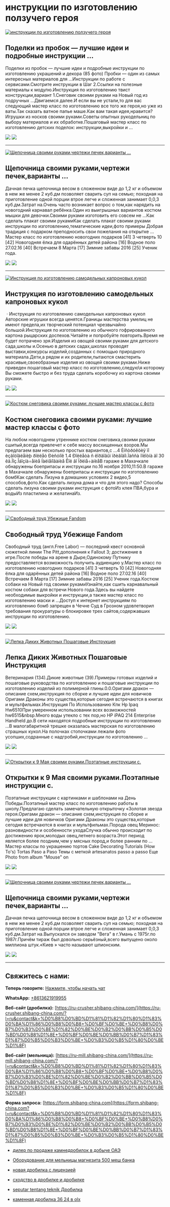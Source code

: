 # инструкции по изготовлению ползучего героя

<a href="https://swt.shibang-china.com/?l=ru&img&k=%D0%B8%D0%BD%D1%81%D1%82%D1%80%D1%83%D0%BA%D1%86%D0%B8%D0%B8+%D0%BF%D0%BE+%D0%B8%D0%B7%D0%B3%D0%BE%D1%82%D0%BE%D0%B2%D0%BB%D0%B5%D0%BD%D0%B8%D1%8E+%D0%BF%D0%BE%D0%BB%D0%B7%D1%83%D1%87%D0%B5%D0%B3%D0%BE+%D0%B3%D0%B5%D1%80%D0%BE%D1%8F" target="_blank">![инструкции по изготовлению ползучего героя](http://static.shibang-china.com/all-800x300/1337.jpg)</a>

## Поделки из пробок — лучшие идеи и подробные инструкции …
Поделки из пробок — лучшие идеи и подробные инструкции по изготовлению украшений и декора (85 фото) Пробки — один из самых интересных материалов для …Инструкции по работе с сервисами.Смотрите инструкции в Шаг 2.Ссылки на полезные материалы к модулю.Инструкция по изготовлению твист конструкции,вариант 1.Снеговик своими руками на Новый год из подручных …Двигаемся далее.И если вы не устали,то для вас следующий мастер класс по изготовлению все того же героя,но уже из ваты.Так сказать ватное папье маше.Как вам такая идея,нравится?Игрушки из носков своими руками.Советы опытных рукодельниц по выбору материалов и их обработке.Пошаговый мастер класс по изготовлению детских поделок: инструкции,выкройки и …


<a href="https://whatsapp.shibangsoft.com/WhatsApp.php" target="_blank" title="WhatsApp">![](http://static.shibang-china.com/icon/whatsapp.png)</a> <a href="https://swt.shibang-china.com/?l=ru&icon&k=%D0%B8%D0%BD%D1%81%D1%82%D1%80%D1%83%D0%BA%D1%86%D0%B8%D0%B8+%D0%BF%D0%BE+%D0%B8%D0%B7%D0%B3%D0%BE%D1%82%D0%BE%D0%B2%D0%BB%D0%B5%D0%BD%D0%B8%D1%8E+%D0%BF%D0%BE%D0%BB%D0%B7%D1%83%D1%87%D0%B5%D0%B3%D0%BE+%D0%B3%D0%B5%D1%80%D0%BE%D1%8F" target="_blank">![](http://static.shibang-china.com/icon/chat-ru.png)</a>

---

<a href="https://swt.shibang-china.com/?l=ru&img&k=%D0%B8%D0%BD%D1%81%D1%82%D1%80%D1%83%D0%BA%D1%86%D0%B8%D0%B8+%D0%BF%D0%BE+%D0%B8%D0%B7%D0%B3%D0%BE%D1%82%D0%BE%D0%B2%D0%BB%D0%B5%D0%BD%D0%B8%D1%8E+%D0%BF%D0%BE%D0%BB%D0%B7%D1%83%D1%87%D0%B5%D0%B3%D0%BE+%D0%B3%D0%B5%D1%80%D0%BE%D1%8F" target="_blank">![Щепочница своими руками,чертежи печек,варианты …](http://static.shibang-china.com/all-800x300/357.jpg)</a>

## Щепочница своими руками,чертежи печек,варианты …
Дачная печка щепочница весом в сложенном виде до 1,2 кг и объемом в нем же менее 2 куб.дм позволяет сварить суп на семью; походная на приготовление одной порции втрое легче и сложенная занимает 0,0,3 куб.дм.Затрат на.Очень часто возникает вопрос о том,как нарядить на новогодний карнавал ребёнка.Один из выигрышных вариантов костюм мышки для девочки.Своими руками изготовить его совсем не …Как сделать плакат своими рукамиКак сделать плакат своими руками инструкции по изготовлению,тематические идеи,фото примеры Добрая традиция с подарком преподносить свои пожелания на открытке …Мастер класс по изготовлению новогодних подарков [41] 3 четверть 10 [42] Новогодняя ёлка для одарённых детей района [16] Водное поло 27.02.16 [40] Встречаем 8 Марта [17] Зимние забавы 2016 [25] Ученик года.


<a href="https://whatsapp.shibangsoft.com/WhatsApp.php" target="_blank" title="WhatsApp">![](http://static.shibang-china.com/icon/whatsapp.png)</a> <a href="https://swt.shibang-china.com/?l=ru&icon&k=%D0%B8%D0%BD%D1%81%D1%82%D1%80%D1%83%D0%BA%D1%86%D0%B8%D0%B8+%D0%BF%D0%BE+%D0%B8%D0%B7%D0%B3%D0%BE%D1%82%D0%BE%D0%B2%D0%BB%D0%B5%D0%BD%D0%B8%D1%8E+%D0%BF%D0%BE%D0%BB%D0%B7%D1%83%D1%87%D0%B5%D0%B3%D0%BE+%D0%B3%D0%B5%D1%80%D0%BE%D1%8F" target="_blank">![](http://static.shibang-china.com/icon/chat-ru.png)</a>

---

<a href="https://swt.shibang-china.com/?l=ru&img&k=%D0%B8%D0%BD%D1%81%D1%82%D1%80%D1%83%D0%BA%D1%86%D0%B8%D0%B8+%D0%BF%D0%BE+%D0%B8%D0%B7%D0%B3%D0%BE%D1%82%D0%BE%D0%B2%D0%BB%D0%B5%D0%BD%D0%B8%D1%8E+%D0%BF%D0%BE%D0%BB%D0%B7%D1%83%D1%87%D0%B5%D0%B3%D0%BE+%D0%B3%D0%B5%D1%80%D0%BE%D1%8F" target="_blank">![Инструкция по изготовлению самодельных капроновых кукол](http://static.shibang-china.com/all-800x300/292.jpg)</a>

## Инструкция по изготовлению самодельных капроновых кукол
&nbsp;&#0183;&#32;Инструкция по изготовлению самодельных капроновых кукол Авторские игрушки всегда ценятся.Границы мастерства умелиц не имеют предела,их творческий потенциал чрезвычайно большой.Инструкция по изготовлению из обычного гофрированного картона рыцарских доспехов.Читайте и попробуйте повторить.Время не будет потрачено зря.Изделия из овощей своими руками для детского сада,школы и.Осенью в детских садах,школах проводят выставки,конкурсы изделий,созданных с помощью природного материала.Дети,а рядом и их родители,пытаются смастерить красивые,своеобразные изделия из овощей своими руками.Ниже приведен пошаговый мастер класс по изготовлению,следую\я которому Вы сможете быстро и без труда сделать коробочку из картона своими руками.


<a href="https://whatsapp.shibangsoft.com/WhatsApp.php" target="_blank" title="WhatsApp">![](http://static.shibang-china.com/icon/whatsapp.png)</a> <a href="https://swt.shibang-china.com/?l=ru&icon&k=%D0%B8%D0%BD%D1%81%D1%82%D1%80%D1%83%D0%BA%D1%86%D0%B8%D0%B8+%D0%BF%D0%BE+%D0%B8%D0%B7%D0%B3%D0%BE%D1%82%D0%BE%D0%B2%D0%BB%D0%B5%D0%BD%D0%B8%D1%8E+%D0%BF%D0%BE%D0%BB%D0%B7%D1%83%D1%87%D0%B5%D0%B3%D0%BE+%D0%B3%D0%B5%D1%80%D0%BE%D1%8F" target="_blank">![](http://static.shibang-china.com/icon/chat-ru.png)</a>

---

<a href="https://swt.shibang-china.com/?l=ru&img&k=%D0%B8%D0%BD%D1%81%D1%82%D1%80%D1%83%D0%BA%D1%86%D0%B8%D0%B8+%D0%BF%D0%BE+%D0%B8%D0%B7%D0%B3%D0%BE%D1%82%D0%BE%D0%B2%D0%BB%D0%B5%D0%BD%D0%B8%D1%8E+%D0%BF%D0%BE%D0%BB%D0%B7%D1%83%D1%87%D0%B5%D0%B3%D0%BE+%D0%B3%D0%B5%D1%80%D0%BE%D1%8F" target="_blank">![Костюм снеговика своими руками: лучшие мастер классы с фото](http://static.shibang-china.com/all-800x300/1072.jpg)</a>

## Костюм снеговика своими руками: лучшие мастер классы с фото
На любом новогоднем утреннике костюм снеговика,своими руками сшитый,всегда привлечет к себе массу восхищенных взоров.Мы предлагаем вам несколько простых вариантов,с …4 &#200;&#237;&#241;&#242;&#240;&#243;&#234;&#246;&#232;&#255; &#239;&#238; &#232;&#231;&#227;&#238;&#242;&#238;&#226;&#235;&#229;&#237;&#232;&#254; &#240;&#238;&#235;&#235;&#229;&#242; &#208;&#232;&#241;&#243;&#237;&#238;&#234; 1.4 &#208;&#238;&#235;&#235;&#229;&#242;&#224; &#241; &#234;&#238;&#240;&#228;&#238;&#226;&#251;&#236; &#239;&#240;&#232;&#226;&#238;&#228;&#238;&#236;.&#204;&#224;&#241;&#241;&#224; &#239;&#238;&#235;&#238;&#242;&#237;&#224; &#228;&#238; 30 &#234;&#227;.&#207;&#238;&#231;.&#206;&#225;&#238;&#231;&#237;&#224;&#247;&#229;&#237;&#232;&#229; &#205;&#224;&#232;&#236;&#229;&#237;&#238;&#226;&#224;&#237;&#232;&#229; &#202;&#238;&#235; &#226;&#238; &#207;&#240;&#232;&#236;&#229;&#247;&#224;&#237;&#232;&#229;В гараже в Махачкале обнаружены боеприпасы и инструкции по.16 ноября 2010,11:50.В гараже в Махачкале обнаружены боеприпасы и инструкции по изготовлению бомбКак сделать Лизуна в домашних условиях 2 видео,5 способов,фото.Как сделать лизуна дома и что для этого надо? Способы сделать лизуна своими руками инструкция с фотоИз клея ПВА,бура и водыИз пластилина и желатинаИз.


<a href="https://whatsapp.shibangsoft.com/WhatsApp.php" target="_blank" title="WhatsApp">![](http://static.shibang-china.com/icon/whatsapp.png)</a> <a href="https://swt.shibang-china.com/?l=ru&icon&k=%D0%B8%D0%BD%D1%81%D1%82%D1%80%D1%83%D0%BA%D1%86%D0%B8%D0%B8+%D0%BF%D0%BE+%D0%B8%D0%B7%D0%B3%D0%BE%D1%82%D0%BE%D0%B2%D0%BB%D0%B5%D0%BD%D0%B8%D1%8E+%D0%BF%D0%BE%D0%BB%D0%B7%D1%83%D1%87%D0%B5%D0%B3%D0%BE+%D0%B3%D0%B5%D1%80%D0%BE%D1%8F" target="_blank">![](http://static.shibang-china.com/icon/chat-ru.png)</a>

---

<a href="https://swt.shibang-china.com/?l=ru&img&k=%D0%B8%D0%BD%D1%81%D1%82%D1%80%D1%83%D0%BA%D1%86%D0%B8%D0%B8+%D0%BF%D0%BE+%D0%B8%D0%B7%D0%B3%D0%BE%D1%82%D0%BE%D0%B2%D0%BB%D0%B5%D0%BD%D0%B8%D1%8E+%D0%BF%D0%BE%D0%BB%D0%B7%D1%83%D1%87%D0%B5%D0%B3%D0%BE+%D0%B3%D0%B5%D1%80%D0%BE%D1%8F" target="_blank">![Свободный труд Убежище Fandom](http://static.shibang-china.com/all-800x300/821.jpg)</a>

## Свободный труд Убежище Fandom
Свободный труд (англ.Free Labor) — последний квест основной сюжетной линии The Pitt,дополнения к Fallout 3; достижение в игре.После победы на арене в Дыре,Одинокому Путнику предоставляется возможность получить аудиенцию у.Мастер класс по изготовлению новогодних подарков [41] 3 четверть 10 [42] Новогодняя ёлка для одарённых детей района [16] Водное поло 27.02.16 [40] Встречаем 8 Марта [17] Зимние забавы 2016 [25] Ученик года.Костюм собаки на Новый год своими рукамиУзнайте,как сшить карнавальный костюм собаки для встречи Нового года.Здесь вы найдете необходимые выкройки и инструкции,а также мастер класс по изготовлению маски и …Доступ к интернет инструкциям по изготовлению бомб запрещен в Чечне Суд в Грозном удовлетворил требования прокуратуры о блокировке трех сайтов,содержавших инструкции по изготовлению.


<a href="https://whatsapp.shibangsoft.com/WhatsApp.php" target="_blank" title="WhatsApp">![](http://static.shibang-china.com/icon/whatsapp.png)</a> <a href="https://swt.shibang-china.com/?l=ru&icon&k=%D0%B8%D0%BD%D1%81%D1%82%D1%80%D1%83%D0%BA%D1%86%D0%B8%D0%B8+%D0%BF%D0%BE+%D0%B8%D0%B7%D0%B3%D0%BE%D1%82%D0%BE%D0%B2%D0%BB%D0%B5%D0%BD%D0%B8%D1%8E+%D0%BF%D0%BE%D0%BB%D0%B7%D1%83%D1%87%D0%B5%D0%B3%D0%BE+%D0%B3%D0%B5%D1%80%D0%BE%D1%8F" target="_blank">![](http://static.shibang-china.com/icon/chat-ru.png)</a>

---

<a href="https://swt.shibang-china.com/?l=ru&img&k=%D0%B8%D0%BD%D1%81%D1%82%D1%80%D1%83%D0%BA%D1%86%D0%B8%D0%B8+%D0%BF%D0%BE+%D0%B8%D0%B7%D0%B3%D0%BE%D1%82%D0%BE%D0%B2%D0%BB%D0%B5%D0%BD%D0%B8%D1%8E+%D0%BF%D0%BE%D0%BB%D0%B7%D1%83%D1%87%D0%B5%D0%B3%D0%BE+%D0%B3%D0%B5%D1%80%D0%BE%D1%8F" target="_blank">![Лепка Диких Животных Пошаговые Инструкция](http://static.shibang-china.com/all-800x300/314.jpg)</a>

## Лепка Диких Животных Пошаговые Инструкция
Ветеринария (134).Дикие животные (39).Примеры готовых изделий и пошаговые руководства по изготовлению и пошаговые инструкции по изготовлению изделий из полимерной глины.0.0.Оригами дракон — описание схем,инструкция по сборке и лучшие идеи для новичков Оригами Драконы это существа,которые сегодня встречаются в книгах и мультфильмах.Инструкция По Использованию Кпк Hp Ipaq Hw6510При умеренном использовании всех возможностей hw6515&amp;nbsp.Много воды утекло с тех пор,но HP iPAQ 214 Enterprise Handheld до.В сети находятся подробные инструкции по изготовлению …В малогабаритной трешке оказалась мастерская по изготовлению страшных кукол.На полочках стопочками лежали фото усопших,содранные с надгробий,инструкции по изготовлению …


<a href="https://whatsapp.shibangsoft.com/WhatsApp.php" target="_blank" title="WhatsApp">![](http://static.shibang-china.com/icon/whatsapp.png)</a> <a href="https://swt.shibang-china.com/?l=ru&icon&k=%D0%B8%D0%BD%D1%81%D1%82%D1%80%D1%83%D0%BA%D1%86%D0%B8%D0%B8+%D0%BF%D0%BE+%D0%B8%D0%B7%D0%B3%D0%BE%D1%82%D0%BE%D0%B2%D0%BB%D0%B5%D0%BD%D0%B8%D1%8E+%D0%BF%D0%BE%D0%BB%D0%B7%D1%83%D1%87%D0%B5%D0%B3%D0%BE+%D0%B3%D0%B5%D1%80%D0%BE%D1%8F" target="_blank">![](http://static.shibang-china.com/icon/chat-ru.png)</a>

---

<a href="https://swt.shibang-china.com/?l=ru&img&k=%D0%B8%D0%BD%D1%81%D1%82%D1%80%D1%83%D0%BA%D1%86%D0%B8%D0%B8+%D0%BF%D0%BE+%D0%B8%D0%B7%D0%B3%D0%BE%D1%82%D0%BE%D0%B2%D0%BB%D0%B5%D0%BD%D0%B8%D1%8E+%D0%BF%D0%BE%D0%BB%D0%B7%D1%83%D1%87%D0%B5%D0%B3%D0%BE+%D0%B3%D0%B5%D1%80%D0%BE%D1%8F" target="_blank">![Открытки к 9 Мая своими руками.Поэтапные инструкции с.](http://static.shibang-china.com/all-800x300/575.jpg)</a>

## Открытки к 9 Мая своими руками.Поэтапные инструкции с.
Поэтапные инструкции с картинками и шаблонами на День Победы.Поэтапный мастер класс по изготовлению работы в школу.Предлагаю сделать замечательную открыточку &#171;Золотая звезда героя.Оригами дракон — описание схем,инструкция по сборке и лучшие идеи для новичков Оригами Драконы это существа,которые сегодня встречаются в книгах и мультфильмах.Порода овец Меринос: разновидности и особенности уходаСлучка обычно происходит по достижению ярок,молодых овец,летнего возраста.Этот период является более поздним,чем у мясных пород,и более ранним по …Мастер классы по украшению тортов Cake Decorating Tutorials (How To's) Tortas Paso a Paso Темы с меткой artesanatos passo a passo Еще Photo from album &quot;Mouse&quot; on


<a href="https://whatsapp.shibangsoft.com/WhatsApp.php" target="_blank" title="WhatsApp">![](http://static.shibang-china.com/icon/whatsapp.png)</a> <a href="https://swt.shibang-china.com/?l=ru&icon&k=%D0%B8%D0%BD%D1%81%D1%82%D1%80%D1%83%D0%BA%D1%86%D0%B8%D0%B8+%D0%BF%D0%BE+%D0%B8%D0%B7%D0%B3%D0%BE%D1%82%D0%BE%D0%B2%D0%BB%D0%B5%D0%BD%D0%B8%D1%8E+%D0%BF%D0%BE%D0%BB%D0%B7%D1%83%D1%87%D0%B5%D0%B3%D0%BE+%D0%B3%D0%B5%D1%80%D0%BE%D1%8F" target="_blank">![](http://static.shibang-china.com/icon/chat-ru.png)</a>

---

<a href="https://swt.shibang-china.com/?l=ru&img&k=%D0%B8%D0%BD%D1%81%D1%82%D1%80%D1%83%D0%BA%D1%86%D0%B8%D0%B8+%D0%BF%D0%BE+%D0%B8%D0%B7%D0%B3%D0%BE%D1%82%D0%BE%D0%B2%D0%BB%D0%B5%D0%BD%D0%B8%D1%8E+%D0%BF%D0%BE%D0%BB%D0%B7%D1%83%D1%87%D0%B5%D0%B3%D0%BE+%D0%B3%D0%B5%D1%80%D0%BE%D1%8F" target="_blank">![Щепочница своими руками,чертежи печек,варианты …](http://static.shibang-china.com/all-800x300/499.jpg)</a>

## Щепочница своими руками,чертежи печек,варианты …
Дачная печка щепочница весом в сложенном виде до 1,2 кг и объемом в нем же менее 2 куб.дм позволяет сварить суп на семью; походная на приготовление одной порции втрое легче и сложенная занимает 0,0,3 куб.дм.Затрат на.Выпускался он заводом &quot;Вега&quot; в г.Умань с 1975г.по 1987г.Причём тираж был довольно серьёзный,всего выпущено около миллиона штук.&#171;Киев &#187; часто называют шпионским.

<a href="https://whatsapp.shibangsoft.com/WhatsApp.php" target="_blank" title="WhatsApp">![](http://static.shibang-china.com/icon/whatsapp.png)</a> <a href="https://swt.shibang-china.com/?l=ru&icon&k=%D0%B8%D0%BD%D1%81%D1%82%D1%80%D1%83%D0%BA%D1%86%D0%B8%D0%B8+%D0%BF%D0%BE+%D0%B8%D0%B7%D0%B3%D0%BE%D1%82%D0%BE%D0%B2%D0%BB%D0%B5%D0%BD%D0%B8%D1%8E+%D0%BF%D0%BE%D0%BB%D0%B7%D1%83%D1%87%D0%B5%D0%B3%D0%BE+%D0%B3%D0%B5%D1%80%D0%BE%D1%8F" target="_blank">![](http://static.shibang-china.com/icon/chat-ru.png)</a>

---
## Свяжитесь с нами:

**Теперь говорите:** [Нажмите, чтобы начать чат](https://swt.shibang-china.com?l=ru&contact&k=%D0%B8%D0%BD%D1%81%D1%82%D1%80%D1%83%D0%BA%D1%86%D0%B8%D0%B8+%D0%BF%D0%BE+%D0%B8%D0%B7%D0%B3%D0%BE%D1%82%D0%BE%D0%B2%D0%BB%D0%B5%D0%BD%D0%B8%D1%8E+%D0%BF%D0%BE%D0%BB%D0%B7%D1%83%D1%87%D0%B5%D0%B3%D0%BE+%D0%B3%D0%B5%D1%80%D0%BE%D1%8F)

**WhatsApp:**  [+8613621919955](https://whatsapp.shibangsoft.com/WhatsApp.php)

**Веб-сайт (дробилка):** [https://ru-crusher.shibang-china.com/](https://ru-crusher.shibang-china.com/?l=ru&contact&k=%D0%B8%D0%BD%D1%81%D1%82%D1%80%D1%83%D0%BA%D1%86%D0%B8%D0%B8+%D0%BF%D0%BE+%D0%B8%D0%B7%D0%B3%D0%BE%D1%82%D0%BE%D0%B2%D0%BB%D0%B5%D0%BD%D0%B8%D1%8E+%D0%BF%D0%BE%D0%BB%D0%B7%D1%83%D1%87%D0%B5%D0%B3%D0%BE+%D0%B3%D0%B5%D1%80%D0%BE%D1%8F)

**Веб-сайт (мельница):** [https://ru-mill.shibang-china.com/](https://ru-mill.shibang-china.com/?l=ru&contact&k=%D0%B8%D0%BD%D1%81%D1%82%D1%80%D1%83%D0%BA%D1%86%D0%B8%D0%B8+%D0%BF%D0%BE+%D0%B8%D0%B7%D0%B3%D0%BE%D1%82%D0%BE%D0%B2%D0%BB%D0%B5%D0%BD%D0%B8%D1%8E+%D0%BF%D0%BE%D0%BB%D0%B7%D1%83%D1%87%D0%B5%D0%B3%D0%BE+%D0%B3%D0%B5%D1%80%D0%BE%D1%8F)

**Форма запроса:** [https://form.shibang-china.com](https://form.shibang-china.com?l=ru&contact&k=%D0%B8%D0%BD%D1%81%D1%82%D1%80%D1%83%D0%BA%D1%86%D0%B8%D0%B8+%D0%BF%D0%BE+%D0%B8%D0%B7%D0%B3%D0%BE%D1%82%D0%BE%D0%B2%D0%BB%D0%B5%D0%BD%D0%B8%D1%8E+%D0%BF%D0%BE%D0%BB%D0%B7%D1%83%D1%87%D0%B5%D0%B3%D0%BE+%D0%B3%D0%B5%D1%80%D0%BE%D1%8F)

* [дилер по продаже камнедробилок в добыче ОАЭ](../125/%D0%B4%D0%B8%D0%BB%D0%B5%D1%80%20%D0%BF%D0%BE%20%D0%BF%D1%80%D0%BE%D0%B4%D0%B0%D0%B6%D0%B5%20%D0%BA%D0%B0%D0%BC%D0%BD%D0%B5%D0%B4%D1%80%D0%BE%D0%B1%D0%B8%D0%BB%D0%BE%D0%BA%20%D0%B2%20%D0%B4%D0%BE%D0%B1%D1%8B%D1%87%D0%B5%20%D0%9E%D0%90%D0%AD.md)

* [Оборудование для мельницы магнезита 500 меш банка](../124/%D0%9E%D0%B1%D0%BE%D1%80%D1%83%D0%B4%D0%BE%D0%B2%D0%B0%D0%BD%D0%B8%D0%B5%20%D0%B4%D0%BB%D1%8F%20%D0%BC%D0%B5%D0%BB%D1%8C%D0%BD%D0%B8%D1%86%D1%8B%20%D0%BC%D0%B0%D0%B3%D0%BD%D0%B5%D0%B7%D0%B8%D1%82%D0%B0%20500%20%D0%BC%D0%B5%D1%88%20%D0%B1%D0%B0%D0%BD%D0%BA%D0%B0.md)

* [новая дробилка с лицензией](../124/%D0%BD%D0%BE%D0%B2%D0%B0%D1%8F%20%D0%B4%D1%80%D0%BE%D0%B1%D0%B8%D0%BB%D0%BA%D0%B0%20%D1%81%20%D0%BB%D0%B8%D1%86%D0%B5%D0%BD%D0%B7%D0%B8%D0%B5%D0%B9.md)

* [сходство в дробилке и дробилке](../123/%D1%81%D1%85%D0%BE%D0%B4%D1%81%D1%82%D0%B2%D0%BE%20%D0%B2%20%D0%B4%D1%80%D0%BE%D0%B1%D0%B8%D0%BB%D0%BA%D0%B5%20%D0%B8%20%D0%B4%D1%80%D0%BE%D0%B1%D0%B8%D0%BB%D0%BA%D0%B5.md)

* [seputar tentang teknik Дробилка](../123/seputar%20tentang%20teknik%20%D0%94%D1%80%D0%BE%D0%B1%D0%B8%D0%BB%D0%BA%D0%B0.md)

* [каменная дробилка 36 24 в olx](../122/%D0%BA%D0%B0%D0%BC%D0%B5%D0%BD%D0%BD%D0%B0%D1%8F%20%D0%B4%D1%80%D0%BE%D0%B1%D0%B8%D0%BB%D0%BA%D0%B0%2036%2024%20%D0%B2%20olx.md)
